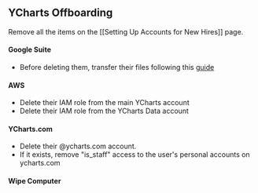 ## YCharts Offboarding

Remove all the items on the [[Setting Up Accounts for New Hires]] page.

#### Google Suite
* Before deleting them, transfer their files following this [guide]()
#### AWS
* Delete their IAM role from the main YCharts account
* Delete their IAM role from the YCharts Data account

#### YCharts.com
* Delete their @ycharts.com account.
* If it exists, remove "is_staff" access to the user's personal accounts on ycharts.com

#### Wipe Computer


